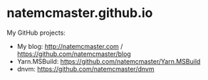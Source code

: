 natemcmaster.github.io
======================

My GitHub projects:

 - My blog: http://natemcmaster.com / https://github.com/natemcmaster/blog
 - Yarn.MSBuild: https://github.com/natemcmaster/Yarn.MSBuild
 - dnvm: https://github.com/natemcmaster/dnvm
